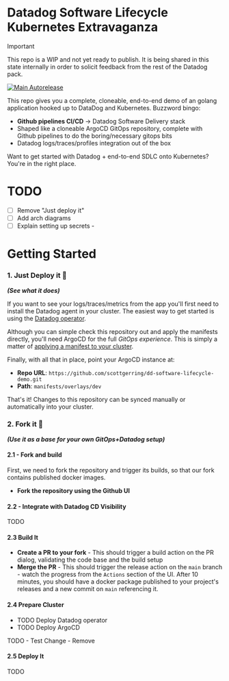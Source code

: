 # Datadog Software Lifecycle Kubernetes Extravaganza

> [!IMPORTANT]  
> This repo is a WIP and not yet ready to publish. It is being shared in this state internally in order to solicit feedback from the rest of the Datadog pack. 

[![Main Autorelease](https://github.com/scottgerring/dd-software-lifecycle-demo/actions/workflows/main-autorelease.yaml/badge.svg)](https://github.com/scottgerring/dd-software-lifecycle-demo/actions/workflows/main-autorelease.yaml)

This repo gives you a complete, cloneable, end-to-end demo of an golang application hooked up to DataDog and Kubernetes.
Buzzword bingo:

* **Github pipelines CI/CD** -> Datadog Software Delivery stack 
* Shaped like a cloneable ArgoCD GitOps repository, complete with Github pipelines to do the boring/necessary gitops bits
* Datadog logs/traces/profiles integration out of the box 

Want to get started with Datadog + end-to-end SDLC onto Kubernetes? You're in the right place.

# TODO

* [ ] Remove "Just deploy it"
* [ ] Add arch diagrams 
* [ ] Explain setting up secrets - 

# Getting Started


### 1. Just Deploy it 🚀
_**(See what it does)**_

If you want to see your logs/traces/metrics from the app you'll first need to install the Datadog agent in your cluster.
The easiest way to get started is using the [Datadog operator](https://docs.datadoghq.com/getting_started/containers/datadog_operator/). 

Although you can simple check this repository out and apply the manifests directly, you'll need ArgoCD for the full _GitOps experience_. 
This is simply a matter of [applying a manifest to your cluster](https://argo-cd.readthedocs.io/en/stable/getting_started/). 

Finally, with all that in place, point your ArgoCD instance at: 

* **Repo URL**: `https://github.com/scottgerring/dd-software-lifecycle-demo.git`
* **Path**: `manifests/overlays/dev`

That's it! Changes to this repository can be synced manually or automatically into your cluster. 

### 2. Fork it 🍴
_**(Use it as a base for your own GitOps+Datadog setup)**_

#### 2.1 - Fork and build

First, we need to fork the repository and trigger its builds, so that our fork contains published
docker images.

* **Fork the repository using the Github UI**

#### 2.2 - Integrate with Datadog CD Visibility
TODO

#### 2.3 Build It

* **Create a PR to your fork**  - This should trigger a build action on the PR dialog, validating the code base and the build setup
* **Merge the PR** - This should trigger the release action on the `main` branch - watch the progress from the `Actions` section of the UI. After 10 minutes, you should have a docker package published to your project's releases and a new commit on `main` referencing it.

#### 2.4 Prepare Cluster

* TODO Deploy Datadog operator
* TODO Deploy ArgoCD


TODO - Test Change - Remove
#### 2.5 Deploy It

TODO

